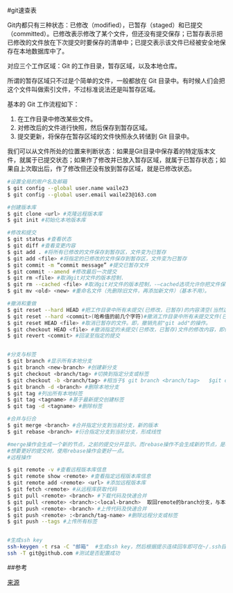 #git速查表


Git内都只有三种状态：已修改（modified），已暂存（staged）和已提交（committed）。已修改表示修改了某个文件，但还没有提交保存；已暂存表示把已修改的文件放在下次提交时要保存的清单中；已提交表示该文件已经被安全地保存在本地数据库中了。

对应三个工作区域：Git 的工作目录，暂存区域，以及本地仓库。

所谓的暂存区域只不过是个简单的文件，一般都放在 Git 目录中。有时候人们会把这个文件叫做索引文件，不过标准说法还是叫暂存区域。	

基本的 Git 工作流程如下：
1. 在工作目录中修改某些文件。
1. 对修改后的文件进行快照，然后保存到暂存区域。
1. 提交更新，将保存在暂存区域的文件快照永久转储到 Git 目录中。

我们可以从文件所处的位置来判断状态：如果是Git目录中保存着的特定版本文件，就属于已提交状态；如果作了修改并已放入暂存区域，就属于已暂存状态；如果自上次取出后，作了修改但还没有放到暂存区域，就是已修改状态。

``` bash
#设置全局的用户名及邮箱
$ git config --global user.name waile23
$ git config --global user.email waile23@163.com

#创建版本库
$ git clone <url> #克隆远程版本库
$ git init #初始化本地版本库

#修改和提交
$ git status #查看状态
$ git diff #查看变更内容
$ git add . #将所有已修改的文件保存到暂存区，文件变为已暂存
$ git add <file> #将指定的已修改的文件保存到暂存区，文件变为已暂存 
$ git commit -m “commit message” #提交已暂存文件
$ git commit --amend #修改最后一次提交
$ git rm <file> #取消git对文件的版本控制.
$ git rm --cached <file> #取消git对文件的版本控制，-–cached选项允许你把文件保留在你的工作目录中.（常用）
$ git mv <old> <new> #重命名文件（先删除旧文件，再添加新文件）（基本不用）。

#撤消和重做
$ git reset --hard HEAD #把工作目录中所有未提交(已修改，已暂存)的内容清空(当然这不包括未置于版控制下的文件 untracked files)。
$ git reset --hard <commit>(哈希值的前几个字符)#撤消工作目录中所有未提交文件(已修改，已暂存)的修改内容
$ git reset HEAD <file> #取消已暂存的文件。即，撤销先前"git add"的操作。
$ git checkout HEAD <file> #撤消指定的未提交(已修改，已暂存)文件的修改内容，即保证工作目录中的状态与已提交状态一致。
$ git revert <commit> #回滚至指定的提交


#分支与标签
$ git branch #显示所有本地分支
$ git branch <new-branch> #创建新分支  
$ git checkout <branch/tag> #切换到指定分支或标签  
$ git checkout -b <branch/tag> #相当于$ git branch <branch/tag>   $git checkout <branch/tag>  
$ git branch -d <branch> #删除本地分支
$ git tag #列出所有本地标签
$ git tag <tagname> #基于最新提交创建标签
$ git tag -d <tagname> #删除标签

#合并与衍合
$ git merge <branch> #合并指定分支到当前分支，新的版本
$ git rebase <branch> #衍合指定分支到当前分支，形成线性

#merge操作会生成一个新的节点，之前的提交分开显示。而rebase操作不会生成新的节点，是将两个分支融合成一个线性的提交。
#想要更好的提交树，使用rebase操作会更好一点。
#远程操作

$ git remote -v #查看远程版本库信息
$ git remote show <remote> #查看指定远程版本库信息
$ git remote add <remote> <url> #添加远程版本库
$ git fetch <remote> #从远程库获取代码
$ git pull <remote> <branch> #下载代码及快速合并
$ git pull <remote> <branch>:<local-branch>  取回remote的branch分支，与本地的local-branch分支合并,注意冒号后不能有空格  
$ git push <remote> <branch> #上传代码及快速合并
$ git push <remote> :<branch/tag-name> #删除远程分支或标签
$ git push --tags #上传所有标签


#生成ssh key
ssh-keygen -t rsa -C "邮箱"  #生成ssh key，然后根据提示连续回车即可在~/.ssh目录下得到id_rsa和id_rsa.pub两个文件，id_rsa.pub文件里存放的就是我们要使用的key。
ssh -T git@github.com #测试是否配置成功
```

##参考

[来源](https://gitcafe.com/GitCafe/Help/wiki/Git-%E5%B8%B8%E7%94%A8%E5%91%BD%E4%BB%A4%E9%80%9F%E6%9F%A5%E8%A1%A8#wiki)
